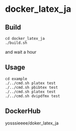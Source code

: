 # docker_latex_ja

Build
-----
```
cd docker_latex_ja
./build.sh
```

and wait a hour


Usage
-----
```
cd example
./../cmd.sh platex test
./../cmd.sh pbibtex test
./../cmd.sh platex test
./../cmd.sh dvipdfmx test
```

DockerHub
----------
yosssieeee/doker_latex_ja
